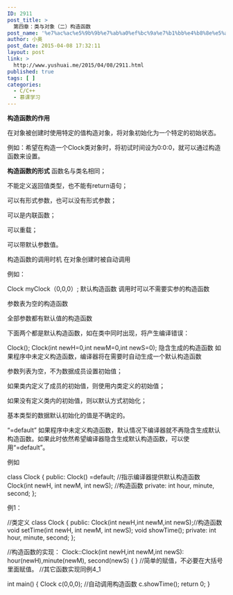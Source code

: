 ```yaml
---
ID: 2911
post_title: >
  第四章：类与对象（二）构造函数
post_name: '%e7%ac%ac%e5%9b%9b%e7%ab%a0%ef%bc%9a%e7%b1%bb%e4%b8%8e%e5%af%b9%e8%b1%a1%ef%bc%88%e4%ba%8c%ef%bc%89%e6%9e%84%e9%80%a0%e5%87%bd%e6%95%b0'
author: 小奥
post_date: 2015-04-08 17:32:11
layout: post
link: >
  http://www.yushuai.me/2015/04/08/2911.html
published: true
tags: [ ]
categories:
  - C/C++
  - 慕课学习
---
```

<strong>构造函数的作用</strong>

在对象被创建时使用特定的值构造对象，将对象初始化为一个特定的初始状态。

例如：希望在构造一个Clock类对象时，将初试时间设为0:0:0，就可以通过构造函数来设置。

<strong>构造函数的形式</strong>
函数名与类名相同；

不能定义返回值类型，也不能有return语句；

可以有形式参数，也可以没有形式参数；

可以是内联函数；

可以重载；

可以带默认参数值。

构造函数的调用时机
在对象创建时被自动调用

例如：

Clock myClock（0,0,0）;
默认构造函数
调用时可以不需要实参的构造函数

参数表为空的构造函数

全部参数都有默认值的构造函数

下面两个都是默认构造函数，如在类中同时出现，将产生编译错误：

Clock();
Clock(int newH=0,int newM=0,int newS=0);
隐含生成的构造函数
如果程序中未定义构造函数，编译器将在需要时自动生成一个默认构造函数

参数列表为空，不为数据成员设置初始值；

如果类内定义了成员的初始值，则使用内类定义的初始值；

如果没有定义类内的初始值，则以默认方式初始化；

基本类型的数据默认初始化的值是不确定的。

“=default”
如果程序中未定义构造函数，默认情况下编译器就不再隐含生成默认构造函数。如果此时依然希望编译器隐含生成默认构造函数，可以使用“=default”。

例如

class Clock {
public:
Clock() =default; //指示编译器提供默认构造函数
Clock(int newH, int newM, int newS); //构造函数
private:
int hour, minute, second;
};

例1：

//类定义
class Clock {
public:
Clock(int newH,int newM,int newS);//构造函数
void setTime(int newH, int newM, int newS);
void showTime();
private:
int hour, minute, second;
};

//构造函数的实现：
Clock::Clock(int newH,int newM,int newS): hour(newH),minute(newM), second(newS) {
}
//简单的赋值，不必要在大括号里面赋值。
//其它函数实现同例4_1

int main() {
Clock c(0,0,0); //自动调用构造函数
c.showTime();
return 0;
}